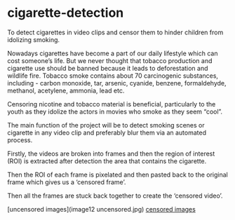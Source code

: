 # cigarette-detection
To detect cigarettes in video clips and censor them to hinder children from idolizing smoking.

Nowadays cigarettes have become a part of our daily lifestyle which can cost someone’s life. But we never thought that tobacco production and cigarette use should be banned because it leads to deforestation and wildlife fire. Tobacco smoke contains about 70 carcinogenic substances, including - carbon monoxide, tar, arsenic, cyanide, benzene, formaldehyde, methanol, acetylene, ammonia, lead etc. 

Censoring nicotine and tobacco material is beneficial, particularly to the youth as they idolize the actors in movies who smoke as they seem “cool”. 

The main function of the project will be to detect smoking scenes or cigarette in any video clip and preferably blur them via an automated process. 

Firstly, the videos are broken into frames and then the region of interest (ROI) is extracted after detection the area that contains the cigarette.

Then the ROI of each frame is pixelated and then pasted back to the original frame which gives us a ‘censored frame’.


Then all the frames are stuck back together to create the ‘censored video’.

[uncensored images](image12 uncensored.jpg)
[censored images](image12.jpg)
